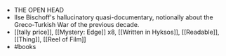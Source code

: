 - THE OPEN HEAD
- Ilse Bischoff's hallucinatory quasi-documentary, notionally about the Greco-Turkish War of the previous decade.
- [[tally price]], [[Mystery: Edge]] x8, [[Written in Hyksos]], [[Readable]], [[Thing]], [[Reel of Film]]
- #books